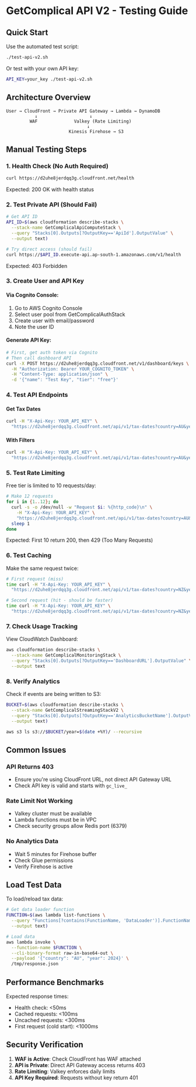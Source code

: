 # GetComplical API V2 - Testing Guide

## Quick Start

Use the automated test script:
```bash
./test-api-v2.sh
```

Or test with your own API key:
```bash
API_KEY=your_key ./test-api-v2.sh
```

## Architecture Overview

```
User → CloudFront → Private API Gateway → Lambda → DynamoDB
           ↓                    ↓
         WAF              Valkey (Rate Limiting)
                               ↓
                        Kinesis Firehose → S3
```

## Manual Testing Steps

### 1. Health Check (No Auth Required)
```bash
curl https://d2uhe8jerdqq3g.cloudfront.net/health
```

Expected: 200 OK with health status

### 2. Test Private API (Should Fail)
```bash
# Get API ID
API_ID=$(aws cloudformation describe-stacks \
  --stack-name GetComplicalApiComputeStack \
  --query "Stacks[0].Outputs[?OutputKey=='ApiId'].OutputValue" \
  --output text)

# Try direct access (should fail)
curl https://$API_ID.execute-api.ap-south-1.amazonaws.com/v1/health
```

Expected: 403 Forbidden

### 3. Create User and API Key

#### Via Cognito Console:
1. Go to AWS Cognito Console
2. Select user pool from GetComplicalAuthStack
3. Create user with email/password
4. Note the user ID

#### Generate API Key:
```bash
# First, get auth token via Cognito
# Then call dashboard API
curl -X POST https://d2uhe8jerdqq3g.cloudfront.net/v1/dashboard/keys \
  -H "Authorization: Bearer YOUR_COGNITO_TOKEN" \
  -H "Content-Type: application/json" \
  -d '{"name": "Test Key", "tier": "free"}'
```

### 4. Test API Endpoints

#### Get Tax Dates
```bash
curl -H "X-Api-Key: YOUR_API_KEY" \
  "https://d2uhe8jerdqq3g.cloudfront.net/api/v1/tax-dates?country=AU&year=2024"
```

#### With Filters
```bash
curl -H "X-Api-Key: YOUR_API_KEY" \
  "https://d2uhe8jerdqq3g.cloudfront.net/api/v1/tax-dates?country=AU&year=2024&type=return"
```

### 5. Test Rate Limiting

Free tier is limited to 10 requests/day:
```bash
# Make 12 requests
for i in {1..12}; do
  curl -s -o /dev/null -w "Request $i: %{http_code}\n" \
    -H "X-Api-Key: YOUR_API_KEY" \
    "https://d2uhe8jerdqq3g.cloudfront.net/api/v1/tax-dates?country=AU&year=2024"
  sleep 1
done
```

Expected: First 10 return 200, then 429 (Too Many Requests)

### 6. Test Caching

Make the same request twice:
```bash
# First request (miss)
time curl -H "X-Api-Key: YOUR_API_KEY" \
  "https://d2uhe8jerdqq3g.cloudfront.net/api/v1/tax-dates?country=NZ&year=2025"

# Second request (hit - should be faster)
time curl -H "X-Api-Key: YOUR_API_KEY" \
  "https://d2uhe8jerdqq3g.cloudfront.net/api/v1/tax-dates?country=NZ&year=2025"
```

### 7. Check Usage Tracking

View CloudWatch Dashboard:
```bash
aws cloudformation describe-stacks \
  --stack-name GetComplicalMonitoringStack \
  --query "Stacks[0].Outputs[?OutputKey=='DashboardURL'].OutputValue" \
  --output text
```

### 8. Verify Analytics

Check if events are being written to S3:
```bash
BUCKET=$(aws cloudformation describe-stacks \
  --stack-name GetComplicalStreamingStackV2 \
  --query "Stacks[0].Outputs[?OutputKey=='AnalyticsBucketName'].OutputValue" \
  --output text)

aws s3 ls s3://$BUCKET/year=$(date +%Y)/ --recursive
```

## Common Issues

### API Returns 403
- Ensure you're using CloudFront URL, not direct API Gateway URL
- Check API key is valid and starts with `gc_live_`

### Rate Limit Not Working
- Valkey cluster must be available
- Lambda functions must be in VPC
- Check security groups allow Redis port (6379)

### No Analytics Data
- Wait 5 minutes for Firehose buffer
- Check Glue permissions
- Verify Firehose is active

## Load Test Data

To load/reload tax data:
```bash
# Get data loader function
FUNCTION=$(aws lambda list-functions \
  --query "Functions[?contains(FunctionName, 'DataLoader')].FunctionName" \
  --output text)

# Load data
aws lambda invoke \
  --function-name $FUNCTION \
  --cli-binary-format raw-in-base64-out \
  --payload '{"country": "AU", "year": 2024}' \
  /tmp/response.json
```

## Performance Benchmarks

Expected response times:
- Health check: <50ms
- Cached requests: <100ms  
- Uncached requests: <300ms
- First request (cold start): <1000ms

## Security Verification

1. **WAF is Active**: Check CloudFront has WAF attached
2. **API is Private**: Direct API Gateway access returns 403
3. **Rate Limiting**: Valkey enforces daily limits
4. **API Key Required**: Requests without key return 401